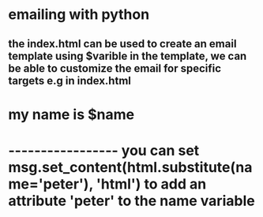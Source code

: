 # emailing with python
the index.html can be used to create an email template
using $varible in the template, we can be able to customize the email for specific targets
e.g
in index.html
-----------------
<h1>my name is $name <h1/>
-----------------
you can set 
  msg.set_content(html.substitute(name='peter'), 'html') 
to add an attribute 'peter' to the name variable


